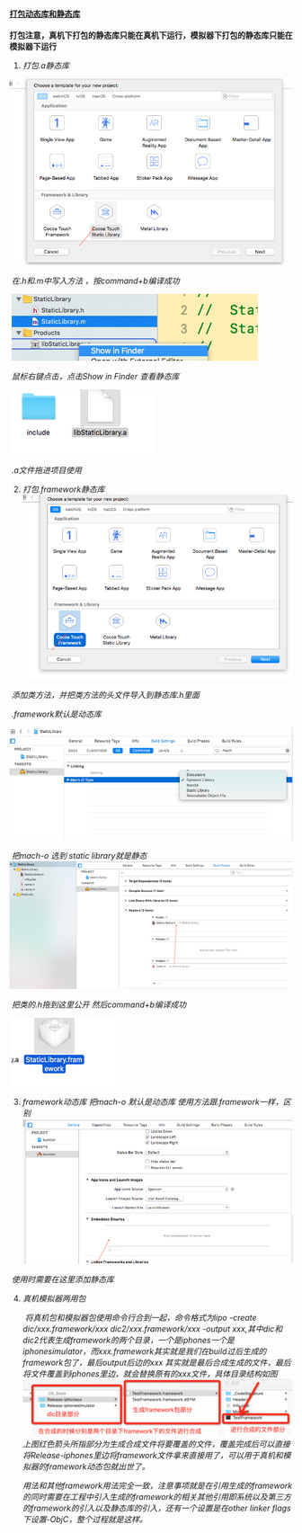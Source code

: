  ####  [打包动态库和静态库](https://www.jianshu.com/p/cebe06c9f275)

**打包注意，真机下打包的静态库只能在真机下运行，模拟器下打包的静态库只能在模拟器下运行**

1. *打包.a静态库*

![*图片*](https://github.com/Wcaulpl/CodeTools/blob/master/静态库/10760632-19198ca83dd37d16.png)

​     *在.h和.m中写入方法 ，按command+b编译成功*

​     ![*10760632-18596cc2c3c6c1b8*](https://github.com/Wcaulpl/CodeTools/blob/master/静态库/10760632-18596cc2c3c6c1b8.png)

​     *鼠标右键点击，点击Show in Finder 查看静态库* 

​     ![*10760632-22453f8f4f3124a4*](https://github.com/Wcaulpl/CodeTools/blob/master/静态库/10760632-22453f8f4f3124a4.png)

​     *.a文件拖进项目使用*

2. *打包.framework静态库* ![*10760632-4f85bcb2fc6462a0*](https://github.com/Wcaulpl/CodeTools/blob/master/静态库/10760632-4f85bcb2fc6462a0.png)

​     *添加类方法，并把类方法的头文件导入到静态库.h里面* 

​     *.framework默认是动态库*

![*10760632-3e1c83a458e82ddc*](https://github.com/Wcaulpl/CodeTools/blob/master/静态库/10760632-3e1c83a458e82ddc.png)

​     *把mach-o 选到 static library就是静态* ​     ![*10760632-90d52e733ae06c85*](https://github.com/Wcaulpl/CodeTools/blob/master/静态库/10760632-90d52e733ae06c85.png)

​     *把类的.h拖到这里公开 然后command+b编译成功*

​     ![*10760632-2b80fc3503e90583*](https://github.com/Wcaulpl/CodeTools/blob/master/静态库/10760632-2b80fc3503e90583.png)

3. *framework动态库 把mach-o 默认是动态库 使用方法跟.framework一样，区别* ![*10760632-c702cc61704f57f2*](https://github.com/Wcaulpl/CodeTools/blob/master/静态库/10760632-c702cc61704f57f2.png)

​     *使用时需要在这里添加静态库* 

4. *真机模拟器两用包*

   ​      *将真机包和模拟器包使用命令行合到一起，命令格式为lipo -create dic/xxx.framework/xxx dic2/xxx.framework/xxx -output xxx,其中dic和dic2代表生成framework的两个目录，一个是iphones一个是iphonesimulator，而xxx.framework其实就是我们在build过后生成的framework包了，最后output后边的xxx 其实就是最后合成生成的文件，最后将文件覆盖到iphones里边，就会替换原有的xxx文件，具体目录结构如图*   ![*未命名图片-1024x218*](https://github.com/Wcaulpl/CodeTools/blob/master/静态库/未命名图片-1024x218.png)*上图红色箭头所指部分为生成合成文件将要覆盖的文件，覆盖完成后可以直接将Release-iphones里边将framework文件拿来直接用了，可以用于真机和模拟器的framework动态包就出世了。*



   ​      *用法和其他framework用法完全一致，注意事项就是在引用生成的framework的同时需要在工程中引入生成的framework的相关其他引用即系统以及第三方的framework的引入以及静态库的引入，还有一个设置是在other linker flags下设置-ObjC，整个过程就是这样。*

 
